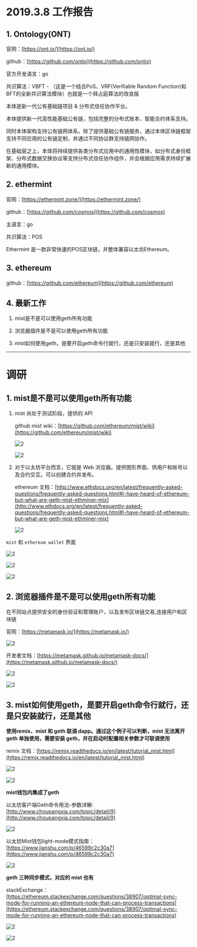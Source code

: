 # 2019.3.8 工作报告

## 1. Ontology(ONT)

官网：[https://ont.io/](https://ont.io/)

github：[https://github.com/ontio](https://github.com/ontio)

官方开发语言：go

共识算法：VBFT - （这是一个结合PoS、VRF(Verifiable Random Function)和BFT的全新共识算法模块）也就是一个拜占庭算法的改良版

本体是新一代公有基础链项目 & 分布式信任协作平台。

本体提供新一代高性能基础公有链，包括完整的分布式账本、智能合约体系支持。

同时本体架构支持公有链网体系，除了提供基础公有链服务，通过本体区块链框架支持不同应用的公有链定制，并通过不同协议群支持链网协作。

在基础层之上，本体将持续提供各类分布式应用中的通用性模块，如分布式身份框架、分布式数据交换协议等支持分布式信任协作组件，并会根据应用需求持续扩展新的通用模块。

## 2. ethermint

官网：[https://ethermint.zone/](https://ethermint.zone/)

github：[https://github.com/cosmos](https://github.com/cosmos)

主语言：go

共识算法：POS

Ethermint 是一款非常快速的POS区块链，并整体兼容以太坊Ethereum。

## 3. ethereum

github：[https://github.com/ethereum](https://github.com/ethereum)

## 4. 最新工作

1. mist是不是可以使用geth所有功能

2. 浏览器插件是不是可以使用geth所有功能

3. mist如何使用geth，是要开启geth命令行就行，还是只安装就行，还是其他

---

# 调研

## 1. mist是不是可以使用geth所有功能

1. mist 尚处于测试阶段，提供的 API

    github mist wiki：[https://github.com/ethereum/mist/wiki](https://github.com/ethereum/mist/wiki)

    ![2](http://ww1.sinaimg.cn/large/006alGmrgy1g0ulkqry5lj30mj0e0mzj.jpg)

    ![2](http://ww1.sinaimg.cn/large/006alGmrgy1g0vetngfe6j30g70bjjsb.jpg)

2. 对于以太坊平台而言，它就是 Web 浏览器。提供图形界面，供用户和账号以及合约交互。可以创建合约并发布。

    ethereum 文档：[http://www.ethdocs.org/en/latest/frequently-asked-questions/frequently-asked-questions.html#i-have-heard-of-ethereum-but-what-are-geth-mist-ethminer-mix](http://www.ethdocs.org/en/latest/frequently-asked-questions/frequently-asked-questions.html#i-have-heard-of-ethereum-but-what-are-geth-mist-ethminer-mix)

    ![2](http://ww1.sinaimg.cn/large/006alGmrgy1g0vehpvg8yj311t0knqak.jpg)

`mist` 和 `ethereum wallet` 界面

![2](http://ww1.sinaimg.cn/large/006alGmrgy1g0v6wmgx4ej31230ldabh.jpg)

![2](http://ww1.sinaimg.cn/large/006alGmrgy1g0v6xbre12j315b0njarz.jpg)

![2](http://ww1.sinaimg.cn/large/006alGmrgy1g0v6xpe0guj314m0m7jt3.jpg)

## 2. 浏览器插件是不是可以使用geth所有功能

在不同站点提供安全的身份验证和管理账户，以及发布区块链交易,连接用户和区块链

官网：[https://metamask.io/](https://metamask.io/)

![2](http://ww1.sinaimg.cn/large/006alGmrgy1g0ui7sa26wj30xn0803zx.jpg)

开发者文档：[https://metamask.github.io/metamask-docs/](https://metamask.github.io/metamask-docs/)

![2](http://ww1.sinaimg.cn/large/006alGmrgy1g0uieee1x9j30oo063wez.jpg)

![2](http://ww1.sinaimg.cn/large/006alGmrgy1g0uj3sfg00j30b107174h.jpg)

## 3. mist如何使用geth，是要开启geth命令行就行，还是只安装就行，还是其他

**使用remix、mist 和 geth 联调 dapp。通过这个例子可以判断，mist 无法离开 geth 单独使用，需要安装 geth，并在启动时配置相关参数才可联调使用**

remix 文档：[https://remix.readthedocs.io/en/latest/tutorial_mist.html](https://remix.readthedocs.io/en/latest/tutorial_mist.html)

![2](http://ww1.sinaimg.cn/large/006alGmrgy1g0vfhm0853j311f0lk0xw.jpg)

![2](http://ww1.sinaimg.cn/large/006alGmrgy1g0vfig8uyvj30lk0by75p.jpg)

**mist钱包内集成了geth**

以太坊客户端Geth命令用法-参数详解:[http://www.choupangxia.com/topic/detail/9](http://www.choupangxia.com/topic/detail/9)

![2](http://ww1.sinaimg.cn/large/006alGmrgy1g0vfu92kl0j30xb0e7abh.jpg)

以太坊Mist钱包light-mode模式指南：[https://www.jianshu.com/p/46599c2c30a7](https://www.jianshu.com/p/46599c2c30a7)

![2](http://ww1.sinaimg.cn/large/006alGmrgy1g0vg8w8xecj30ko04x757.jpg)

**geth 三种同步模式，对应的 mist 也有**

stackExchange：[https://ethereum.stackexchange.com/questions/38907/optimal-sync-mode-for-running-an-ethereum-node-that-can-process-transactions](https://ethereum.stackexchange.com/questions/38907/optimal-sync-mode-for-running-an-ethereum-node-that-can-process-transactions)

![2](http://ww1.sinaimg.cn/large/006alGmrgy1g0vgz244h9j30mp08hjsq.jpg)

![2](http://ww1.sinaimg.cn/large/006alGmrgy1g0vgrharqgj30ut0cvqop.jpg)